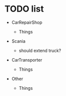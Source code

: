 # TODO list

- CarRepairShop
  - Things

- Scania
  - should extend truck?

- CarTransporter
  - Things

- Other
  - Things

